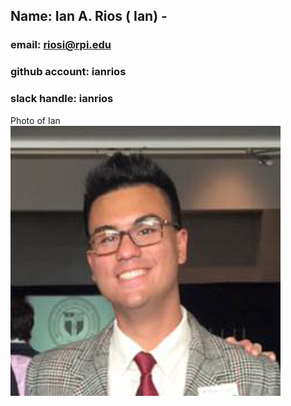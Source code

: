 ## Name: Ian A. Rios ( Ian) - 
### email: riosi@rpi.edu 

### github account: ianrios
### slack handle: ianrios
Photo of Ian ![Ian](images/ian.jpg)
